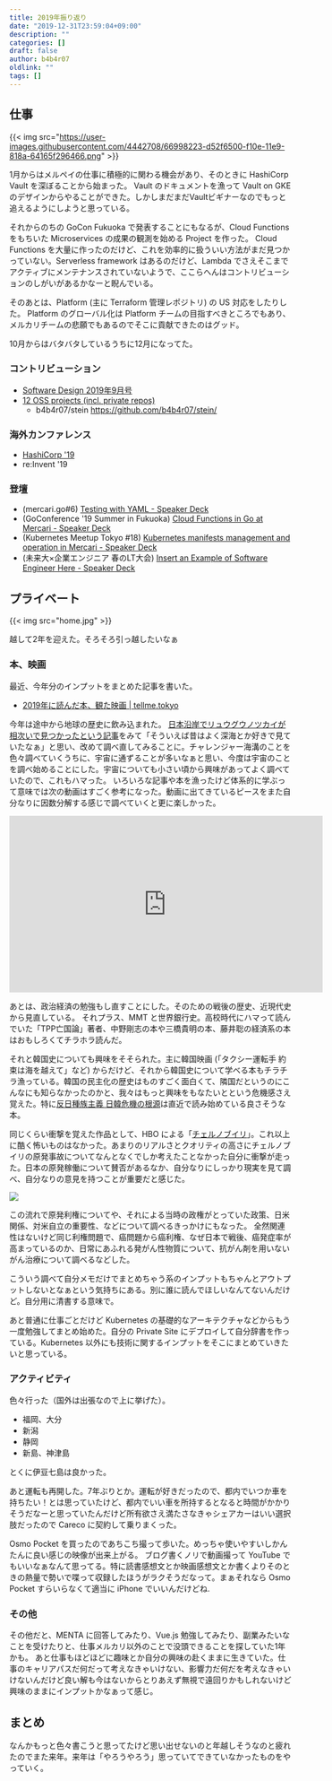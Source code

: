 ```yaml
---
title: 2019年振り返り
date: "2019-12-31T23:59:04+09:00"
description: ""
categories: []
draft: false
author: b4b4r07
oldlink: ""
tags: []
---
```


## 仕事

{{< img src="https://user-images.githubusercontent.com/4442708/66998223-d52f6500-f10e-11e9-818a-64165f296466.png" >}}

1月からはメルペイの仕事に積極的に関わる機会があり、そのときに HashiCorp Vault を深ぼることから始まった。
Vault のドキュメントを漁って Vault on GKE のデザインからやることができた。しかしまだまだVaultビギナーなのでもっと追えるようにしようと思っている。

それからのちの GoCon Fukuoka で発表することにもなるが、Cloud Functions をもちいた Microservices の成果の観測を始める Project を作った。
Cloud Functions を大量に作ったのだけど、これを効率的に扱ういい方法がまだ見つかっていない。Serverless framework はあるのだけど、Lambda でさえそこまでアクティブにメンテナンスされていないようで、ここらへんはコントリビューションのしがいがあるかなーと睨んでいる。

そのあとは、Platform (主に Terraform 管理レポジトリ) の US 対応をしたりした。
Platform のグローバル化は Platform チームの目指すべきところでもあり、メルカリチームの悲願でもあるのでそこに貢献できたのはグッド。

10月からはバタバタしているうちに12月になってた。

### コントリビューション

- [Software Design 2019年9月号](https://tellme.tokyo/post/2019/08/27/sd1909/)
- [12 OSS projects (incl. private repos)](https://github.com/search?q=user%3Ab4b4r07+created%3A2019-01-01..2019-12-31)
  - b4b4r07/stein https://github.com/b4b4r07/stein/

### 海外カンファレンス

- [HashiCorp '19](https://tellme.tokyo/post/2019/10/03/hashiconf2019/)
- re:Invent '19

### 登壇

- (mercari.go#6) [Testing with YAML - Speaker Deck](https://speakerdeck.com/b4b4r07/testing-with-yaml)
- (GoConference '19 Summer in Fukuoka) [Cloud Functions in Go at Mercari - Speaker Deck](https://speakerdeck.com/b4b4r07/cloud-functions-in-go-at-mercari)
- (Kubernetes Meetup Tokyo #18) [Kubernetes manifests management and operation in Mercari - Speaker Deck](https://speakerdeck.com/b4b4r07/kubernetes-manifests-management-and-operation-in-mercari)
- (未来大×企業エンジニア 春のLT大会) [Insert an Example of Software Engineer Here - Speaker Deck](https://speakerdeck.com/b4b4r07/insert-an-example-of-software-engineer-here)

## プライベート

{{< img src="home.jpg" >}}

越して2年を迎えた。そろそろ引っ越したいなぁ

### 本、映画

最近、今年分のインプットをまとめた記事を書いた。

- [2019年に読んだ本、観た映画 | tellme.tokyo](https://tellme.tokyo/post/2019/12/28/2019-books-movies/)

今年は途中から地球の歴史に飲み込まれた。
[日本沿岸でリュウグウノツカイが相次いで見つかったという記事](https://www.cnn.co.jp/fringe/35132176.html)をみて「そういえば昔はよく深海とか好きで見ていたなぁ」と思い、改めて調べ直してみることに。チャレンジャー海溝のことを色々調べていくうちに、宇宙に通ずることが多いなぁと思い、今度は宇宙のことを調べ始めることにした。宇宙についても小さい頃から興味があってよく調べていたので、これもハマった。 いろいろな記事や本を漁ったけど体系的に学ぶって意味では次の動画はすごく参考になった。動画に出てきているピースをまた自分なりに因数分解する感じで調べていくと更に楽しかった。

<iframe width="560" height="315" src="https://www.youtube.com/embed/GPdLEKzHd1g" frameborder="0" allow="accelerometer; autoplay; encrypted-media; gyroscope; picture-in-picture" allowfullscreen></iframe>

あとは、政治経済の勉強もし直すことにした。そのための戦後の歴史、近現代史から見直している。
それプラス、MMT と世界銀行史。高校時代にハマって読んでいた「TPP亡国論」著者、中野剛志の本や三橋貴明の本、藤井聡の経済系の本はおもしろくてチラホラ読んだ。

それと韓国史についても興味をそそられた。主に韓国映画 (「タクシー運転手 約束は海を越えて」など) からだけど、それから韓国史について学べる本もチラチラ漁っている。韓国の民主化の歴史はものすごく面白くて、隣国だというのにこんなにも知らなかったのかと、我々はもっと興味をもなたいとという危機感さえ覚えた。特に[反日種族主義 日韓危機の根源](https://www.amazon.co.jp/dp/4163911588/ref=cm_sw_r_oth_api_i_SCn4Db6W5GDPT)は直近で読み始めている良さそうな本。

同じくらい衝撃を覚えた作品として、HBO による「[チェルノブイリ](https://www.amazon.co.jp/%E3%83%81%E3%82%A7%E3%83%AB%E3%83%8E%E3%83%96%E3%82%A4%E3%83%AA%EF%BC%88%E5%AD%97%E5%B9%95%E7%89%88%EF%BC%89/dp/B07WKKVZTL)」。これ以上に酷く怖いものはなかった。あまりのリアルさとクオリティの高さにチェルノブイリの原発事故についてなんとなくでしか考えたことなかった自分に衝撃が走った。日本の原発稼働について賛否があるなか、自分なりにしっかり現実を見て調べ、自分なりの意見を持つことが重要だと感じた。

![](https://encrypted-tbn0.gstatic.com/images?q=tbn%3AANd9GcTrgSdp8O7lakCWiYLi4A14cfZFIPe_L33BrCH0AKgB6H1et7YL)

この流れで原発利権についてや、それによる当時の政権がとっていた政策、日米関係、対米自立の重要性、などについて調べるきっかけにもなった。
全然関連性はないけど同じ利権問題で、癌問題から癌利権、なぜ日本で戦後、癌発症率が高まっているのか、日常にあふれる発がん性物質について、抗がん剤を用いないがん治療について調べるなどした。

こういう調べて自分メモだけでまとめちゃう系のインプットもちゃんとアウトプットしないとなぁという気持ちにある。別に誰に読んでほしいなんてないんだけど。自分用に清書する意味で。

あと普通に仕事ごとだけど Kubernetes の基礎的なアーキテクチャなどからもう一度勉強してまとめ始めた。自分の Private Site にデプロイして自分辞書を作っている。Kubernetes 以外にも技術に関するインプットをそこにまとめていきたいと思っている。

### アクティビティ

色々行った（国外は出張なので上に挙げた）。

- 福岡、大分
- 新潟
- 静岡
- 新島、神津島

とくに伊豆七島は良かった。

あと運転も再開した。7年ぶりとか。運転が好きだったので、都内でいつか車を持ちたい！とは思っていたけど、都内でいい車を所持するとなると時間がかかりそうだなーと思っていたんだけど所有欲さえ満たさなきゃシェアカーはいい選択肢だったので Careco に契約して乗りまくった。

Osmo Pocket を買ったのであちこち撮って歩いた。めっちゃ使いやすいしかんたんに良い感じの映像が出来上がる。
ブログ書くノリで動画撮って YouTube でもいいなぁなんて思ってる。特に読書感想文とか映画感想文とか書くよりそのときの熱量で勢いで喋って収録したほうがラクそうだなって。まぁそれなら Osmo Pocket すらいらなくて適当に iPhone でいいんだけどね.

### その他

その他だと、MENTA に回答してみたり、Vue.js 勉強してみたり、副業みたいなことを受けたりと、仕事メルカリ以外のことで没頭できることを探していた1年かも。
あと仕事もほどほどに趣味とか自分の興味の赴くままに生きていた。仕事のキャリアパスだ何だって考えなきゃいけない、影響力だ何だを考えなきゃいけないんだけど良い解も今はないからとりあえず無視で遠回りかもしれないけど興味のままにインプットかなぁって感じ。

## まとめ

なんかもっと色々書こうと思ってたけど思い出せないのと年越しそうなのと疲れたのでまた来年。来年は「やろうやろう」思っていてできていなかったものをやっていく。
